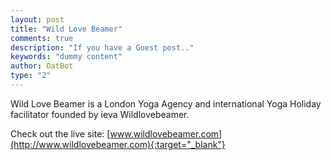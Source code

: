 ```yaml
---
layout: post
title: "Wild Love Beamer"
comments: true
description: "If you have a Guest post.."
keywords: "dummy content"
author: OatBot
type: "2"
---
```


Wild Love Beamer is a London Yoga Agency and international Yoga Holiday facilitator founded by ieva Wildlovebeamer.

Check out the live site: [www.wildlovebeamer.com](http://www.wildlovebeamer.com){:target="_blank"}
